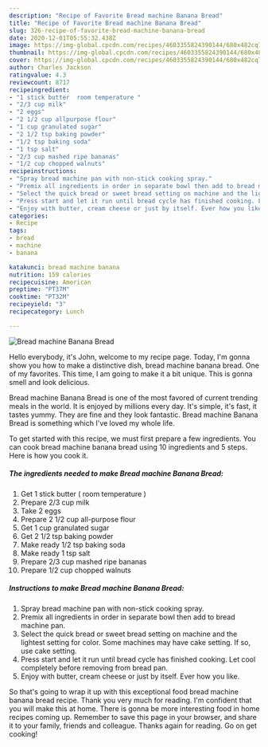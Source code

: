 ```yaml
---
description: "Recipe of Favorite Bread machine Banana Bread"
title: "Recipe of Favorite Bread machine Banana Bread"
slug: 326-recipe-of-favorite-bread-machine-banana-bread
date: 2020-12-01T05:55:32.438Z
image: https://img-global.cpcdn.com/recipes/4603355824390144/680x482cq70/bread-machine-banana-bread-recipe-main-photo.jpg
thumbnail: https://img-global.cpcdn.com/recipes/4603355824390144/680x482cq70/bread-machine-banana-bread-recipe-main-photo.jpg
cover: https://img-global.cpcdn.com/recipes/4603355824390144/680x482cq70/bread-machine-banana-bread-recipe-main-photo.jpg
author: Charles Jackson
ratingvalue: 4.3
reviewcount: 8717
recipeingredient:
- "1 stick butter  room temperature "
- "2/3 cup milk"
- "2 eggs"
- "2 1/2 cup allpurpose flour"
- "1 cup granulated sugar"
- "2 1/2 tsp baking powder"
- "1/2 tsp baking soda"
- "1 tsp salt"
- "2/3 cup mashed ripe bananas"
- "1/2 cup chopped walnuts"
recipeinstructions:
- "Spray bread machine pan with non-stick cooking spray."
- "Premix all ingredients in order in separate bowl then add to bread machine pan."
- "Select the quick bread or sweet bread setting on machine and the lightest setting for color. Some machines may have cake setting. If so, use cake setting."
- "Press start and let it run until bread cycle has finished cooking. Let cool completely before removing from bread pan."
- "Enjoy with butter, cream cheese or just by itself. Ever how you like."
categories:
- Recipe
tags:
- bread
- machine
- banana

katakunci: bread machine banana 
nutrition: 159 calories
recipecuisine: American
preptime: "PT37M"
cooktime: "PT32M"
recipeyield: "3"
recipecategory: Lunch

---
```



![Bread machine Banana Bread](https://img-global.cpcdn.com/recipes/4603355824390144/680x482cq70/bread-machine-banana-bread-recipe-main-photo.jpg)

Hello everybody, it's John, welcome to my recipe page. Today, I'm gonna show you how to make a distinctive dish, bread machine banana bread. One of my favorites. This time, I am going to make it a bit unique. This is gonna smell and look delicious.

Bread machine Banana Bread is one of the most favored of current trending meals in the world. It is enjoyed by millions every day. It's simple, it's fast, it tastes yummy. They are fine and they look fantastic. Bread machine Banana Bread is something which I've loved my whole life.




To get started with this recipe, we must first prepare a few ingredients. You can cook bread machine banana bread using 10 ingredients and 5 steps. Here is how you cook it.

<!--inarticleads1-->

##### The ingredients needed to make Bread machine Banana Bread:

1. Get 1 stick butter ( room temperature )
1. Prepare 2/3 cup milk
1. Take 2 eggs
1. Prepare 2 1/2 cup all-purpose flour
1. Get 1 cup granulated sugar
1. Get 2 1/2 tsp baking powder
1. Make ready 1/2 tsp baking soda
1. Make ready 1 tsp salt
1. Prepare 2/3 cup mashed ripe bananas
1. Prepare 1/2 cup chopped walnuts




<!--inarticleads2-->

##### Instructions to make Bread machine Banana Bread:

1. Spray bread machine pan with non-stick cooking spray.
1. Premix all ingredients in order in separate bowl then add to bread machine pan.
1. Select the quick bread or sweet bread setting on machine and the lightest setting for color. Some machines may have cake setting. If so, use cake setting.
1. Press start and let it run until bread cycle has finished cooking. Let cool completely before removing from bread pan.
1. Enjoy with butter, cream cheese or just by itself. Ever how you like.




So that's going to wrap it up with this exceptional food bread machine banana bread recipe. Thank you very much for reading. I'm confident that you will make this at home. There is gonna be more interesting food in home recipes coming up. Remember to save this page in your browser, and share it to your family, friends and colleague. Thanks again for reading. Go on get cooking!

